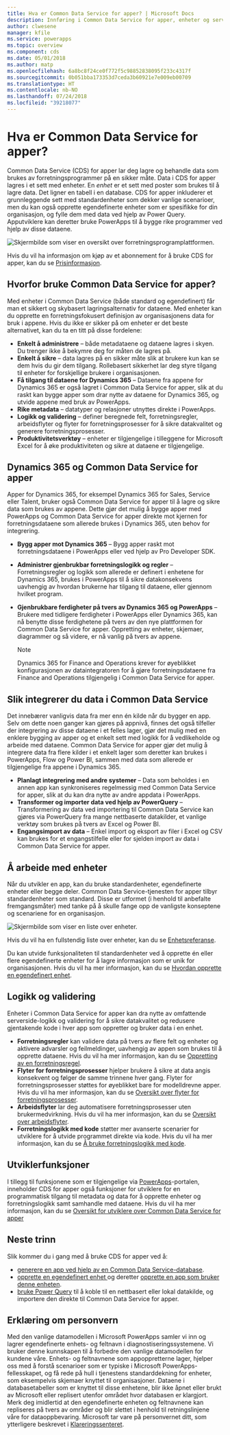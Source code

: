 ```yaml
---
title: Hva er Common Data Service for apper? | Microsoft Docs
description: Innføring i Common Data Service for apper, enheter og serverside-logikk.
author: clwesene
manager: kfile
ms.service: powerapps
ms.topic: overview
ms.component: cds
ms.date: 05/01/2018
ms.author: matp
ms.openlocfilehash: 6a8bc8f24ce0f772f5c98852838095f233c4317f
ms.sourcegitcommit: 0b051bba173353d7ceda3b60921e7e009eb00709
ms.translationtype: HT
ms.contentlocale: nb-NO
ms.lasthandoff: 07/24/2018
ms.locfileid: "39218077"
---
```

# <a name="what-is-common-data-service-for-apps"></a>Hva er Common Data Service for apper?
Common Data Service (CDS) for apper lar deg lagre og behandle data som brukes av forretningsprogrammer på en sikker måte. Data i CDS for apper lagres i et sett med enheter. En *enhet* er et sett med poster som brukes til å lagre data. Det ligner en tabell i en database. CDS for apper inkluderer et grunnleggende sett med standardenheter som dekker vanlige scenarioer, men du kan også opprette egendefinerte enheter som er spesifikke for din organisasjon, og fylle dem med data ved hjelp av Power Query. Apputviklere kan deretter bruke PowerApps til å bygge rike programmer ved hjelp av disse dataene.

![Skjermbilde som viser en oversikt over forretningsprogramplattformen. ](./media/data-platform-cds-intro/platform.png "Plattformoversikt")

Hvis du vil ha informasjon om kjøp av et abonnement for å bruke CDS for apper, kan du se [Prisinformasjon](../../administrator/pricing-billing-skus.md).

## <a name="why-use-common-data-service-for-apps"></a>Hvorfor bruke Common Data Service for apper?
Med enheter i Common Data Service (både standard og egendefinert) får man et sikkert og skybasert lagringsalternativ for dataene. Med enheter kan du opprette en forretningsfokusert definisjon av organisasjonens data for bruk i appene. Hvis du ikke er sikker på om enheter er det beste alternativet, kan du ta en titt på disse fordelene:

* **Enkelt å administrere** &ndash; både metadataene og dataene lagres i skyen. Du trenger ikke å bekymre deg for måten de lagres på.
* **Enkelt å sikre** &ndash; data lagres på en sikker måte slik at brukere kun kan se dem hvis du gir dem tilgang. Rollebasert sikkerhet lar deg styre tilgang til enheter for forskjellige brukere i organisasjonen.
* **Få tilgang til dataene for Dynamics 365** &ndash; Dataene fra appene for Dynamics 365 er også lagret i Common Data Service for apper, slik at du raskt kan bygge apper som drar nytte av dataene for Dynamics 365, og utvide appene med bruk av PowerApps.
* **Rike metadata** &ndash; datatyper og relasjoner utnyttes direkte i PowerApps.
* **Logikk og validering** &ndash; definer beregnede felt, forretningsregler, arbeidsflyter og flyter for forretningsprosesser for å sikre datakvalitet og generere forretningsprosesser.
* **Produktivitetsverktøy** &ndash; enheter er tilgjengelige i tilleggene for Microsoft Excel for å øke produktiviteten og sikre at dataene er tilgjengelige.

## <a name="dynamics-365-and-the-common-data-service-for-apps"></a>Dynamics 365 og Common Data Service for apper

Apper for Dynamics 365, for eksempel Dynamics 365 for Sales, Service eller Talent, bruker også Common Data Service for apper til å lagre og sikre data som brukes av appene. Dette gjør det mulig å bygge apper med PowerApps og Common Data Service for apper direkte mot kjernen for forretningsdataene som allerede brukes i Dynamics 365, uten behov for integrering.

* **Bygg apper mot Dynamics 365** &ndash; Bygg apper raskt mot forretningsdataene i PowerApps eller ved hjelp av Pro Developer SDK.
* **Administrer gjenbrukbar forretningslogikk og regler** &ndash; Forretningsregler og logikk som allerede er definert i enhetene for Dynamics 365, brukes i PowerApps til å sikre datakonsekvens uavhengig av hvordan brukerne har tilgang til dataene, eller gjennom hvilket program.
* **Gjenbrukbare ferdigheter på tvers av Dynamics 365 og PowerApps** &ndash; Brukere med tidligere ferdigheter i PowerApps eller Dynamics 365, kan nå benytte disse ferdighetene på tvers av den nye plattformen for Common Data Service for apper. Oppretting av enheter, skjemaer, diagrammer og så videre, er nå vanlig på tvers av appene.

    > [!NOTE]
    > Dynamics 365 for Finance and Operations krever for øyeblikket konfigurasjonen av dataintegratoren for å gjøre forretningsdataene fra Finance and Operations tilgjengelig i Common Data Service for apper.

## <a name="integrating-data-into-the-common-data-service"></a>Slik integrerer du data i Common Data Service

Det innebærer vanligvis data fra mer enn én kilde når du bygger en app. Selv om dette noen ganger kan gjøres på appnivå, finnes det også tilfeller der integrering av disse dataene i et felles lager, gjør det mulig med en enklere bygging av apper og et enkelt sett med logikk for å vedlikeholde og arbeide med dataene. Common Data Service for apper gjør det mulig å integrere data fra flere kilder i et enkelt lager som deretter kan brukes i PowerApps, Flow og Power BI, sammen med data som allerede er tilgjengelige fra appene i Dynamics 365.

* **Planlagt integrering med andre systemer** &ndash; Data som beholdes i en annen app kan synkroniseres regelmessig med Common Data Service for apper, slik at du kan dra nytte av andre appdata i PowerApps.
* **Transformer og importer data ved hjelp av PowerQuery** &ndash; Transformering av data ved importering til Common Data Service kan gjøres via PowerQuery fra mange nettbaserte datakilder, et vanlige verktøy som brukes på tvers av Excel og Power BI.
* **Engangsimport av data** &ndash; Enkel import og eksport av filer i Excel og CSV kan brukes for et engangstilfelle eller for sjelden import av data i Common Data Service for apper.


## <a name="interacting-with-entities"></a>Å arbeide med enheter
Når du utvikler en app, kan du bruke standardenheter, egendefinerte enheter eller begge deler. Common Data Service-tjenesten for apper tilbyr standardenheter som standard. Disse er utformet (i henhold til anbefalte fremgangsmåter) med tanke på å skulle fange opp de vanligste konseptene og scenariene for en organisasjon.

![Skjermbilde som viser en liste over enheter. ](./media/data-platform-cds-intro/entitylist.png "Enhetsliste")

Hvis du vil ha en fullstendig liste over enheter, kan du se [Enhetsreferanse](https://docs.microsoft.com/powerapps/developer/common-data-service/reference/about-entity-reference).

Du kan utvide funksjonaliteten til standardenheter ved å opprette én eller flere egendefinerte enheter for å lagre informasjon som er unik for organisasjonen. Hvis du vil ha mer informasjon, kan du se [Hvordan opprette en egendefinert enhet](create-custom-entity.md).

## <a name="logic-and-validation"></a>Logikk og validering
Enheter i Common Data Service for apper kan dra nytte av omfattende serverside-logikk og validering for å sikre datakvalitet og redusere gjentakende kode i hver app som oppretter og bruker data i en enhet.

* **Forretningsregler** kan validere data på tvers av flere felt og enheter og aktivere advarsler og feilmeldinger, uavhengig av appen som brukes til å opprette dataene. Hvis du vil ha mer informasjon, kan du se [Oppretting av en forretningsregel](./data-platform-create-business-rule.md).
* **Flyter for forretningsprosesser** hjelper brukere å sikre at data angis konsekvent og følger de samme trinnene hver gang. Flyter for forretningsprosesser støttes for øyeblikket bare for modelldrevne apper. Hvis du vil ha mer informasjon, kan du se [Oversikt over flyter for forretningsprosesser](/dynamics365/customer-engagement/customize/business-process-flows-overview).
* **Arbeidsflyter** lar deg automatisere forretningsprosesser uten brukermedvirkning. Hvis du vil ha mer informasjon, kan du se [Oversikt over arbeidsflyter](/dynamics365/customer-engagement/customize/workflow-processes).
* **Forretningslogikk med kode** støtter mer avanserte scenarier for utviklere for å utvide programmet direkte via kode. Hvis du vil ha mer informasjon, kan du se [Å bruke forretningslogikk med kode](../../developer/common-data-service/apply-business-logic-with-code.md).

## <a name="developer-capabilities"></a>Utviklerfunksjoner
I tillegg til funksjonene som er tilgjengelige via [PowerApps](https://web.powerapps.com?utm_source=padocs&utm_medium=linkinadoc&utm_campaign=referralsfromdoc)-portalen, inneholder CDS for apper også funksjoner for utviklere for en programmatisk tilgang til metadata og data for å opprette enheter og forretningslogikk samt samhandle med dataene. Hvis du vil ha mer informasjon, kan du se [Oversikt for utviklere over Common Data Service for apper](../../developer/common-data-service/overview.md)

## <a name="next-steps"></a>Neste trinn
Slik kommer du i gang med å bruke CDS for apper ved å:
* [generere en app ved hjelp av en Common Data Service-database](../canvas-apps/data-platform-create-app-scratch.md).
* [opprette en egendefinert enhet ](create-custom-entity.md) og deretter [opprette en app som bruker denne enheten](../canvas-apps/data-platform-create-app.md).
* [bruke Power Query](./data-platform-cds-newentity-pq.md) til å koble til en nettbasert eller lokal datakilde, og importere den direkte til Common Data Service for apper.

## <a name="privacy-notice"></a>Erklæring om personvern
Med den vanlige datamodellen i Microsoft PowerApps samler vi inn og lagrer egendefinerte enhets- og feltnavn i diagnostiseringssystemene. Vi bruker denne kunnskapen til å forbedre den vanlige datamodellen for kundene våre. Enhets- og feltnavnene som appoppretterne lager, hjelper oss med å forstå scenarioer som er typiske i Microsoft PowerApps-fellesskapet, og få rede på hull i tjenestens standarddekning for enheter, som eksempelvis skjemaer knyttet til organisasjoner. Dataene i databasetabeller som er knyttet til disse enhetene, blir ikke åpnet eller brukt av Microsoft eller replisert utenfor området hvor databasen er klargjort. Merk deg imidlertid at den egendefinerte enheten og feltnavnene kan repliseres på tvers av områder og blir slettet i henhold til retningslinjene våre for dataoppbevaring. Microsoft tar vare på personvernet ditt, som ytterligere beskrevet i [Klareringssenteret](https://www.microsoft.com/trustcenter/Privacy/default.aspx).
